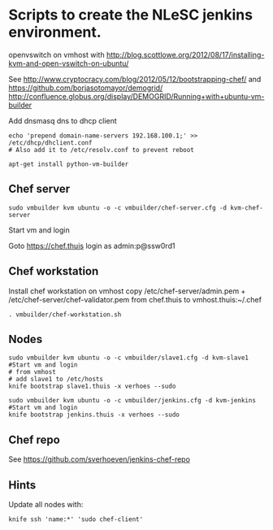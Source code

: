 Scripts to create the NLeSC jenkins environment.
================================================

openvswitch on vmhost with http://blog.scottlowe.org/2012/08/17/installing-kvm-and-open-vswitch-on-ubuntu/

See http://www.cryptocracy.com/blog/2012/05/12/bootstrapping-chef/ and https://github.com/borjasotomayor/demogrid/ http://confluence.globus.org/display/DEMOGRID/Running+with+ubuntu-vm-builder

Add dnsmasq dns to dhcp client
  
    echo 'prepend domain-name-servers 192.168.100.1;' >> /etc/dhcp/dhclient.conf
    # Also add it to /etc/resolv.conf to prevent reboot

    apt-get install python-vm-builder 

Chef server
-----------

    sudo vmbuilder kvm ubuntu -o -c vmbuilder/chef-server.cfg -d kvm-chef-server

Start vm and login

Goto https://chef.thuis login as admin:p@ssw0rd1

Chef workstation
----------------

Install chef workstation on vmhost
copy /etc/chef-server/admin.pem + /etc/chef-server/chef-validator.pem from chef.thuis to vmhost.thuis:~/.chef
  
    . vmbuilder/chef-workstation.sh

Nodes
-----

    sudo vmbuilder kvm ubuntu -o -c vmbuilder/slave1.cfg -d kvm-slave1
    #Start vm and login
    # from vmhost
    # add slave1 to /etc/hosts
    knife bootstrap slave1.thuis -x verhoes --sudo
 
    sudo vmbuilder kvm ubuntu -o -c vmbuilder/jenkins.cfg -d kvm-jenkins
    #Start vm and login
    knife bootstrap jenkins.thuis -x verhoes --sudo

Chef repo
---------

See https://github.com/sverhoeven/jenkins-chef-repo

Hints
-----

Update all nodes with:
   
    knife ssh 'name:*' 'sudo chef-client'



